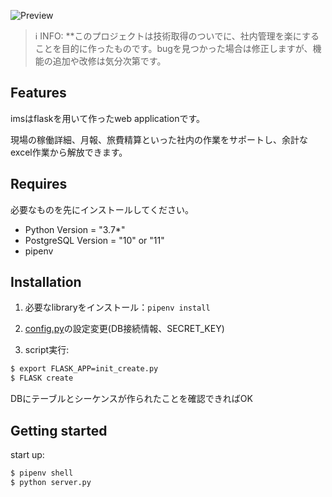 
![Preview](https://user-images.githubusercontent.com/45325385/70678312-0ecab980-1cd5-11ea-9c09-42626c2f65dd.gif)

> ℹ INFO: **このプロジェクトは技術取得のついでに、社内管理を楽にすることを目的に作ったものです。bugを見つかった場合は修正しますが、機能の追加や改修は気分次第です。

## Features

imsはflaskを用いて作ったweb applicationです。

現場の稼働詳細、月報、旅費精算といった社内の作業をサポートし、余計なexcel作業から解放できます。

## Requires

必要なものを先にインストールしてください。
  - Python Version = "3.7*"
  - PostgreSQL Version = "10" or "11"
  - pipenv

## Installation

1. 必要なlibraryをインストール：`pipenv install`

1. [config.py](https://github.com/70ucanbin/IMS/blob/master/config.py)の設定変更(DB接続情報、SECRET_KEY)

1. script実行:

```bash
$ export FLASK_APP=init_create.py
$ FLASK create
```

DBにテーブルとシーケンスが作られたことを確認できればOK

## Getting started
start up:
```bash
$ pipenv shell
$ python server.py
```

